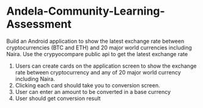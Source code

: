 # Andela-Community-Learning-Assessment

Build an Android application to show the latest exchange rate between cryptocurrencies (BTC and ETH) and 20 major world currencies including Naira.
Use the crypyocompare public api to get the latest exchange rate

1.  Users can create cards on the application screen to show the exchange rate between cryptocurrency and any of 20 major world currency including Naira.
2.  Clicking each card should take you to conversion screen.
3.  User can enter an amount to be converted in a base currency
4.  User should get conversion result
